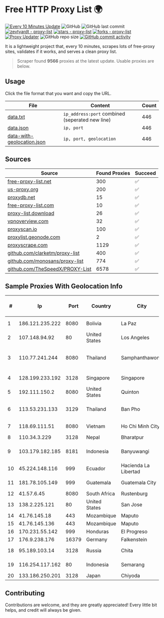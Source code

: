 
# Free HTTP Proxy List 🌍

[![Every 10 Minutes Update](https://github.com/mertguvencli/http-proxy-list/actions/workflows/main.yml/badge.svg?branch=main)](https://github.com/mertguvencli/http-proxy-list/actions/workflows/main.yml)
![GitHub](https://img.shields.io/github/license/mertguvencli/http-proxy-list)
![GitHub last commit](https://img.shields.io/github/last-commit/mertguvencli/http-proxy-list)
[![zevtyardt - proxy-list](https://img.shields.io/static/v1?label=zevtyardt&message=proxy-list&color=blue&logo=github)](https://github.com/zevtyardt/proxy-list "Go to GitHub repo")
[![stars - proxy-list](https://img.shields.io/github/stars/zevtyardt/proxy-list?style=social)](https://github.com/zevtyardt/proxy-list)
[![forks - proxy-list](https://img.shields.io/github/forks/zevtyardt/proxy-list?style=social)](https://github.com/zevtyardt/proxy-list)
[![Proxy Updater](https://github.com/zevtyardt/proxy-list/workflows/Proxy%20Updater/badge.svg)](https://github.com/zevtyardt/proxy-list/actions?query=workflow:"Proxy+Updater")
![GitHub repo size](https://img.shields.io/github/repo-size/zevtyardt/proxy-list)
[![GitHub commit activity](https://img.shields.io/github/commit-activity/m/zevtyardt/proxy-list?logo=commits)](https://github.com/zevtyardt/proxy-list/commits/main)

It is a lightweight project that, every 10 minutes, scrapes lots of free-proxy sites, validates if it works, and serves a clean proxy list.

> Scraper found **9566** proxies at the latest update. Usable proxies are below.

## Usage

Click the file format that you want and copy the URL.

|File|Content|Count|
|----|-------|-----|
|[data.txt](https://raw.githubusercontent.com/mertguvencli/http-proxy-list/main/proxy-list/data.txt)|`ip_address:port` combined (seperated new line)|446|
|[data.json](https://raw.githubusercontent.com/mertguvencli/http-proxy-list/main/proxy-list/data.json)|`ip, port`|446|
|[data-with-geolocation.json](https://raw.githubusercontent.com/mertguvencli/http-proxy-list/main/proxy-list/data-with-geolocation.json)|`ip, port, geolocation`|446|

## Sources

|Source|Found Proxies|Succeed|
|------|-------------|-------|
|[free-proxy-list.net](https://free-proxy-list.net)|300|✅|
|[us-proxy.org](https://www.us-proxy.org)|200|✅|
|[proxydb.net](http://proxydb.net)|15|✅|
|[free-proxy-list.com](https://free-proxy-list.com/?page=&port=&type%5B%5D=http&type%5B%5D=https&up_time=0&search=Search)|10|✅|
|[proxy-list.download](https://www.proxy-list.download/HTTP)|26|✅|
|[vpnoverview.com](https://vpnoverview.com/privacy/anonymous-browsing/free-proxy-servers)|32|✅|
|[proxyscan.io](https://www.proxyscan.io)|100|✅|
|[proxylist.geonode.com](https://proxylist.geonode.com/api/proxy-list?limit=300&page=1&sort_by=lastChecked&sort_type=desc&protocols=http,https)|2|✅|
|[proxyscrape.com](https://api.proxyscrape.com/v2/?request=displayproxies&protocol=http&timeout=10000&country=all&ssl=all&anonymity=all)|1129|✅|
|[github.com/clarketm/proxy-list](https://raw.githubusercontent.com/clarketm/proxy-list/master/proxy-list-raw.txt)|400|✅|
|[github.com/monosans/proxy-list](https://raw.githubusercontent.com/monosans/proxy-list/main/proxies/http.txt)|774|✅|
|[github.com/TheSpeedX/PROXY-List](https://raw.githubusercontent.com/TheSpeedX/PROXY-List/master/http.txt)|6578|✅|


## Sample Proxies With Geolocation Info

|#|Ip|Port|Country|City|Internet Service Provider|
|-|--|----|-------|----|-------------------------|
|1|186.121.235.222|8080|Bolivia|La Paz|AXS Bolivia S. A.|
|2|107.148.94.92|80|United States|Los Angeles|PEG TECH INC|
|3|110.77.241.244|8080|Thailand|Samphanthawong|CAT Telecom Public Company Limited|
|4|128.199.233.192|3128|Singapore|Singapore|DigitalOcean, LLC|
|5|192.111.150.2|8080|United States|Quinton|Centrilogic|
|6|113.53.231.133|3129|Thailand|Ban Pho|TOT Public Company Limited|
|7|118.69.111.51|8080|Vietnam|Ho Chi Minh City|FPT Telecom Company|
|8|110.34.3.229|3128|Nepal|Bharatpur|SUBISU C7|
|9|103.179.182.185|8181|Indonesia|Banyuwangi|PT Cahaya Solusindo Internusa|
|10|45.224.148.116|999|Ecuador|Hacienda La Libertad|Nedetel S.A.|
|11|181.78.105.149|999|Guatemala|Guatemala City|Ufinet Panama S.A.|
|12|41.57.6.45|8080|South Africa|Rustenburg|Rust Scr|
|13|138.2.225.121|80|United States|San Jose|Oracle Corporation|
|14|41.76.145.18|443|Mozambique|Maputo|VM  S.A|
|15|41.76.145.136|443|Mozambique|Maputo|VM  S.A|
|16|170.231.55.142|999|Honduras|El Progreso|METRONET|
|17|176.9.238.176|16379|Germany|Falkenstein|Hetzner|
|18|95.189.103.14|3128|Russia|Chita|OJSC "Sibirtelecom"|
|19|116.254.117.162|80|Indonesia|Semarang|PT Media Sarana Data|
|20|133.186.250.201|3128|Japan|Chiyoda|NHNCLOUD|



## Contributing

Contributions are welcome, and they are greatly appreciated! Every
little bit helps, and credit will always be given.

